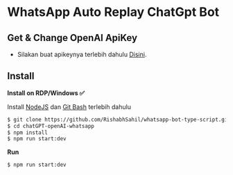 # WhatsApp Auto Replay ChatGpt Bot 

## Get & Change OpenAI ApiKey

- Silakan buat apikeynya terlebih dahulu [Disini](https://beta.openai.com/account/api-keys).
## Install

**Install on RDP/Windows ✅**

Install [NodeJS](https://nodejs.org/en/download/) dan [Git Bash](https://git-scm.com/downloads) terlebih dahulu

```bash
$ git clone https://github.com/RishabhSahil/whatsapp-bot-type-script.git
$ cd chatGPT-openAI-whatsapp
$ npm install
$ npm run start:dev
```

**Run**

```bash
$ npm run start:dev
```
